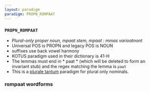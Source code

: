 ```yaml
---
layout: paradigm
paradigm: PROPN_ROMPAAT
---
```

### ` PROPN_ROMPAAT `

* _Plural-only proper noun, mpaat stem, mpaat : mmas varioatnont_
* Universal POS is PROPN and legacy POS is NOUN
* suffixes use back vowel harmony
* KOTUS paradigm used in their dictionary is 41-H
* The lemmas must end in * paat * (which will be deleted to form an invariant stub) and the regex matching the lemma is ` paat `
* This is a [plurale tantum](https://en.wikipedia.org/wiki/Plurale_tantum) paradigm for plural only nominals.

### rompaat wordforms


